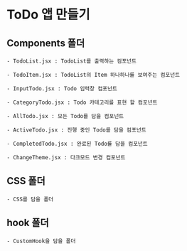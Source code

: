 # ToDo 앱 만들기

## Components 폴더

    - TodoList.jsx : TodoList를 출력하는 컴포넌트

    - TodoItem.jsx : TodoList의 Item 하나하나를 보여주는 컴포넌트

    - InputTodo.jsx : Todo 입력창 컴포넌트

    - CategoryTodo.jsx : Todo 카테고리를 표현 할 컴포넌트

    - AllTodo.jsx : 모든 Todo를 담을 컴포넌트

    - ActiveTodo.jsx : 진행 중인 Todo를 담을 컴포넌트

    - CompletedTodo.jsx : 완료된 Todo를 담을 컴포넌트

    - ChangeTheme.jsx : 다크모드 변경 컴포넌트

## CSS 폴더

    - CSS를 담을 폴더

## hook 폴더

    - CustomHook을 담을 폴더
